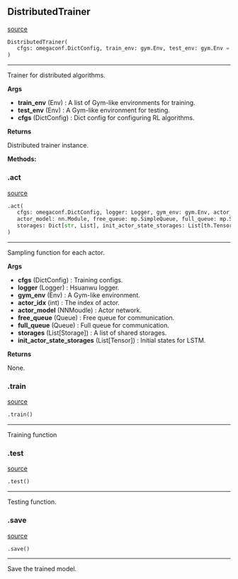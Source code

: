 #


## DistributedTrainer
[source](https://github.com/RLE-Foundation/Hsuanwu/blob/main/hsuanwu/common/engine/distributed_trainer.py/#L126)
```python 
DistributedTrainer(
   cfgs: omegaconf.DictConfig, train_env: gym.Env, test_env: gym.Env = None
)
```


---
Trainer for distributed algorithms.


**Args**

* **train_env** (Env) : A list of Gym-like environments for training.
* **test_env** (Env) : A Gym-like environment for testing.
* **cfgs** (DictConfig) : Dict config for configuring RL algorithms.


**Returns**

Distributed trainer instance.


**Methods:**


### .act
[source](https://github.com/RLE-Foundation/Hsuanwu/blob/main/hsuanwu/common/engine/distributed_trainer.py/#L170)
```python
.act(
   cfgs: omegaconf.DictConfig, logger: Logger, gym_env: gym.Env, actor_idx: int,
   actor_model: nn.Module, free_queue: mp.SimpleQueue, full_queue: mp.SimpleQueue,
   storages: Dict[str, List], init_actor_state_storages: List[th.Tensor]
)
```

---
Sampling function for each actor.


**Args**

* **cfgs** (DictConfig) : Training configs.
* **logger** (Logger) : Hsuanwu logger.
* **gym_env** (Env) : A Gym-like environment.
* **actor_idx** (int) : The index of actor.
* **actor_model** (NNMoudle) : Actor network.
* **free_queue** (Queue) : Free queue for communication.
* **full_queue** (Queue) : Full queue for communication.
* **storages** (List[Storage]) : A list of shared storages.
* **init_actor_state_storages** (List[Tensor]) : Initial states for LSTM.


**Returns**

None.

### .train
[source](https://github.com/RLE-Foundation/Hsuanwu/blob/main/hsuanwu/common/engine/distributed_trainer.py/#L240)
```python
.train()
```

---
Training function

### .test
[source](https://github.com/RLE-Foundation/Hsuanwu/blob/main/hsuanwu/common/engine/distributed_trainer.py/#L362)
```python
.test()
```

---
Testing function.

### .save
[source](https://github.com/RLE-Foundation/Hsuanwu/blob/main/hsuanwu/common/engine/distributed_trainer.py/#L383)
```python
.save()
```

---
Save the trained model.

